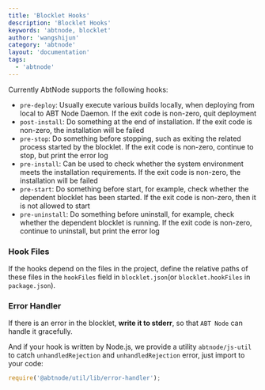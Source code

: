 ```yaml
---
title: 'Blocklet Hooks'
description: 'Blocklet Hooks'
keywords: 'abtnode, blocklet'
author: 'wangshijun'
category: 'abtnode'
layout: 'documentation'
tags:
  - 'abtnode'
---
```


Currently AbtNode supports the following hooks:

- `pre-deploy`: Usually execute various builds locally, when deploying from local to ABT Node Daemon. If the exit code is non-zero, quit deployment
- `post-install`: Do something at the end of installation. If the exit code is non-zero, the installation will be failed
- `pre-stop`: Do something before stopping, such as exiting the related process started by the blocklet. If the exit code is non-zero, continue to stop, but print the error log
- `pre-install`: Can be used to check whether the system environment meets the installation requirements. If the exit code is non-zero, the installation will be failed
- `pre-start`: Do something before start, for example, check whether the dependent blocklet has been started. If the exit code is non-zero, then it is not allowed to start
- `pre-uninstall`: Do something before uninstall, for example, check whether the dependent blocklet is running. If the exit code is non-zero, continue to uninstall, but print the error log

### Hook Files

If the hooks depend on the files in the project, define the relative paths of these files in the `hookFiles` field in `blocklet.json`(or `blocklet.hookFiles` in `package.json`).

### Error Handler

If there is an error in the blocklet, **write it to stderr**, so that `ABT Node` can handle it gracefully.

And if your hook is written by Node.js, we provide a utility `abtnode/js-util` to catch `unhandledRejection` and `unhandledRejection` error, just import to your code:

``` js
require('@abtnode/util/lib/error-handler');
```
